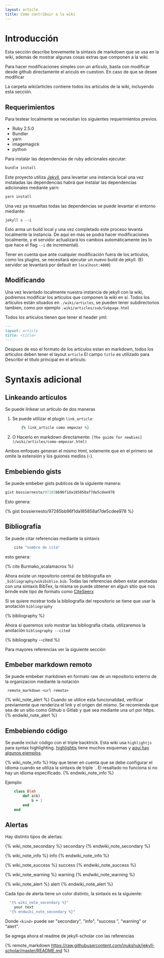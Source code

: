 ```yaml
---
layout: article
title: Como contribuir a la wiki
---
```


# Introducción

Esta sección describe brevemente la sintaxis de markdown que se usa en la wiki, además de mostrar 
algunas cosas extras que componen a la wiki.

Para hacer modificaciones simples con un articulo, basta con modificar desde github directamente el ariculo en cuestion.
En caso de que se desee modificar 


La carpeta wiki/articles contiene todos los articulos de la wiki, incluyendo esta sección.

## Requerimientos

Para testear localmente se necesitan los siguientes requerimientos previos.

* Ruby 2.5.0
* Bundler
* yarn
* imagemagick
* python


Para instalar las dependencias de ruby adicionales ejecutar:

```bash
bundle install
```

Este proyecto utiliza [Jekyll](http://jekyllrb.com/), para levantar una instancia local una vez instaladas las dependencias habrá que instalar
las dependencias adicionales mediante yarn:

```bash
yarn install
```

Una vez ya resueltas todas las dependencias se puede levantar el entorno mediante:

```
jekyll s --i
```

Esto arma un build local y una vez completado este proceso levanta localmente la instancia. De aquí en más se podrá hacer modificaciones localmente, y el servidor actualizará los cambios automáticamente (es lo que hace el flag `--i` de incremental).

Tener en cuenta que ante cualquier modificación fuera de los artículos, como los plugins, se necesitará ejecutar un nuevo build de jekyll. (El servidor se levantará por default en `localhost:4000`)

## Modificando

Una vez levantado localmente nuestra instancia de jekyll con la wiki, podremos modificar los articulos que componen
la wiki en sí. Todos los articulos están situados en  `./wiki/articles`, se pueden tener subdirectorios tambien, como
por ejemplo `.wiki/articles/sub/Subpage.html`

Todos los articulos tienen que tener el header yml:

```markdown
---
layout: article
title: <title>
---
```

Despues de eso el formato de los articulos estan en markdown, todos los articulos deben tener el layout `article` 
El campo `title` es utilizado para Describir el titulo principal en el artículo.

# Syntaxis adicional

## Linkeando artículos

Se puede linkear un artículo de dos maneras

1. Se puede utilizar el plugin `link_article`:
    ```ruby
        {% link_article como empezar %}
    ```
2. O Hacerlo en markdown directamente:
   `[The guide for newbies](/wiki/articles/como-empezar.html)`

Ambos enfoques generan el mismo html, solamente que en el primero se omite la extensión y los guiones medios (-).

## Embebiendo gists

Se puede embeber gists publicos de la siguiente manera:

```ruby
gist bossiernesto/97285bb96f1da185858af7de5cdee978
```

Esto genera:

{% gist bossiernesto/97285bb96f1da185858af7de5cdee978 %}

## Bibliografía

Se puede citar referencias mediante la sintaxis

```ruby
    cite "nombre de cita"
```
esto genera:

{% cite Burmako_scalamacros %}

Ahora existe un repositorio central de bibliografia en `_bibliography/wikibiblio.bib`. Todas las referencias deben estar
anotadas con una sintaxis BibTex, la misma se puede obtener en algun sitio que nos brinde este tipo de formato como [CiteSeerx](http://citeseerx.ist.psu.edu/)

Si se quiere mostrar toda la bibliografía del repositorio se tiene que usar la anotación `bibliography`

{% bibliography %}

Ahora si queremos solo mostrar las bibliografía citada, utilizaremos la anotación `bibliography --cited`

{% bibliography --cited %} 

Para mayores referencias ver la siguiente sección

## Embeber markdown remoto

Se puede embeber markdown en formato raw de un repositorio externo de la organizacion mediante la notación

` remote_markdown <url remota>`

{% wiki_note_alert %}
  Cuando se utilice esta funcionalidad, verificar previamente que renderiza el link y el origen del mismo. Se recomienda
  que sea de un sitio como Github o Gitlab y que sea mediante una url por https.
{% endwiki_note_alert %}

## Embebiendo código

Se puede incluir código con el triple backtrick. Esta wiki usa `highlightjs` para syntax highlighting. 
[highlightjs](https://highlightjs.org/) tiene muchos esquemas y 
[aquí hay algunos ejemplos](https://highlightjs.org/static/demo/).

{% wiki_note_info %}
Hay que tener en cuenta que se debe configurar el idioma cuando se utiliza la sintaxis de triple \`. 
El resaltado no funciona si no hay un idioma especificado.
{% endwiki_note_info %}

Ejemplo:

```ruby
    class Bleh
        def a(b)
            b + 1
        end
    end
```

## Alertas

Hay distinto tipos de alertas:

{% wiki_note_secondary %}
  secondary
{% endwiki_note_secondary %}

{% wiki_note_info %}
  info
{% endwiki_note_info %}

{% wiki_note_success %}
  success
{% endwiki_note_success %}

{% wiki_note_warning %}
  warning
{% endwiki_note_warning %}

{% wiki_note_alert %}
  alert
{% endwiki_note_alert %}

Cada tipo de alerta tiene un color distinto, la sintaxis es la siguiente:

```ruby
  "{% wiki_note_secondary %}"
    your text
  "{% endwiki_note_secondary %}"
```

Donde `<kind>` puede ser "secondary", "info", "success ", "warning" or
"alert".

Se agrega ahora el readme de jekyll-scholar con las referencias

{% remote_markdown https://raw.githubusercontent.com/inukshuk/jekyll-scholar/master/README.md %}